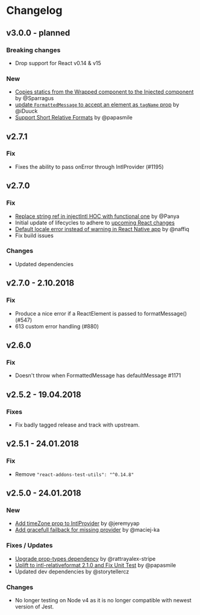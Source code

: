 # Changelog

## v3.0.0 - planned
### Breaking changes
* Drop support for React v0.14 & v15

### New
* [Copies statics from the Wrapped component to the Injected component](https://github.com/yahoo/react-intl/pull/1073) by @Sparragus
* [update `FormattedMessage` to accept an element as `tagName` prop](https://github.com/yahoo/react-intl/pull/1118) by @iDuuck
* [Support Short Relative Formats](https://github.com/yahoo/react-intl/pull/1145) by @papasmile

## v2.7.1
### Fix
* Fixes the ability to pass onError through IntlProvider (#1195)

## v2.7.0
### Fix
* [Replace string ref in injectIntl HOC with functional one](https://github.com/yahoo/react-intl/pull/1040) by @Panya
* Initial update of lifecycles to adhere to [upcoming React changes](https://reactjs.org/blog/2018/03/27/update-on-async-rendering.html)
* [Default locale error instead of warning in React Native app](https://github.com/yahoo/react-intl/pull/1121) by @naffiq
* Fix build issues

### Changes
* Updated dependencies

## v2.7.0 - 2.10.2018
### Fix
* Produce a nice error if a ReactElement is passed to formatMessage() (#547)
* 613 custom error handling (#880)

## v2.6.0
### Fix
* Doesn't throw when FormattedMessage has defaultMessage #1171


## v2.5.2 - 19.04.2018
### Fixes
* Fix badly tagged release and track with upstream.

## v2.5.1 - 24.01.2018
### Fix
* Remove `"react-addons-test-utils": "^0.14.8"`

## v2.5.0 - 24.01.2018

### New
* [Add timeZone prop to IntlProvider](https://github.com/yahoo/react-intl/pull/893) by @jeremyyap
* [Add gracefull failback for missing provider](https://github.com/yahoo/react-intl/pull/1080) by @maciej-ka

### Fixes / Updates
* [Upgrade prop-types dependency](https://github.com/yahoo/react-intl/pull/1088) by @rattrayalex-stripe
* [Uplift to intl-relativeformat 2.1.0 and Fix Unit Test](https://github.com/yahoo/react-intl/pull/1090) by @papasmile  
* Updated dev dependencies by @storytellercz

### Changes
* No longer testing on Node v4 as it is no longer compatible with newest version of Jest.
